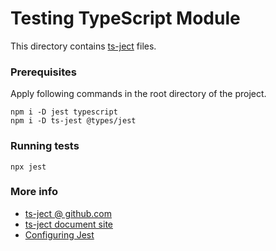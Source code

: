 Testing TypeScript Module
=========================

This directory
contains [ts-ject](https://github.com/kulshekhar/ts-jest) files.

### Prerequisites

Apply following commands in the root directory of the project.
```Shell
npm i -D jest typescript
npm i -D ts-jest @types/jest
```

### Running tests
```Shell
npx jest
```

### More info
- [ts-ject @ github.com](https://github.com/kulshekhar/ts-jest)
- [ts-ject document site](https://kulshekhar.github.io/ts-jest/)
- [Configuring Jest](https://jestjs.io/docs/en/22.x/configuration)
